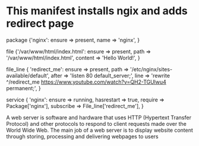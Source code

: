 # This manifest installs ngix and adds redirect page

package {'nginx':
  ensure => present,
  name   => 'nginx',
}

file {'/var/www/html/index.html':
  ensure  => present,
  path    => '/var/www/html/index.html',
  content => 'Hello World!',
}

file_line { 'redirect_me':
  ensure => present,
  path   => '/etc/nginx/sites-available/default',
  after  => 'listen 80 default_server;',
  line   => 'rewrite ^/redirect_me https://www.youtube.com/watch?v=QH2-TGUlwu4 permanent;',
}

service { 'nginx':
  ensure     => running,
  hasrestart => true,
  require    => Package['nginx'],
  subscribe  => File_line['redirect_me'],
}

A web server is software and hardware that uses HTTP (Hypertext Transfer Protocol) and other protocols to respond to client requests made over the World Wide Web. The main job of a web server is to display website content through storing, processing and delivering webpages to users
